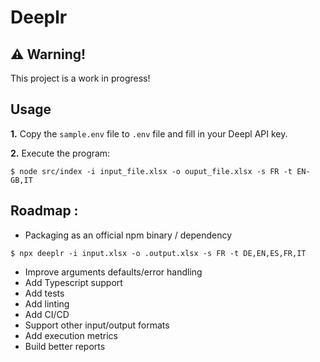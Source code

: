 # Deeplr

## ⚠️ Warning!

This project is a work in progress!

## Usage

**1.** Copy the `sample.env` file to `.env` file and fill in your Deepl API key.

**2.** Execute the program:

```shell
$ node src/index -i input_file.xlsx -o ouput_file.xlsx -s FR -t EN-GB,IT
```

## Roadmap : 

- Packaging as an official npm binary / dependency 

```shell
$ npx deeplr -i input.xlsx -o .output.xlsx -s FR -t DE,EN,ES,FR,IT
```

- Improve arguments defaults/error handling
- Add Typescript support
- Add tests
- Add linting
- Add CI/CD
- Support other input/output formats
- Add execution metrics
- Build better reports
